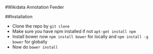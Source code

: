 #Wikidata Annotation Feeder

##Installation
- Clone the repo by `git clone`
- Make sure you have npm installed if not `apt-get install npm`
- Install bower now `npm install bower` for locally and `npm install -g bower` for globally
- Now do `bower install`
